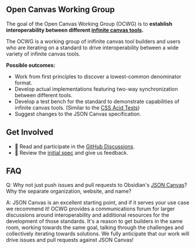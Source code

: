 ## Open Canvas Working Group

The goal of the Open Canvas Working Group (OCWG) is to **establish interoperability between different [infinite canvas tools](https://infinitecanvas.tools/).** 

The OCWG is a working group of inifinite canvas tool builders and users who are iterating on a standard to drive interoperability between a wide variety of infinite canvas tools.

**Possible outcomes:**
- Work from first principles to discover a lowest-common denominator format.
- Develop actual implementations featuring two-way synchronization between different tools.
- Develop a test bench for the standard to demonstrate capabilities of infinite canvas tools. (Similar to the [CSS Acid Tests](https://www.acidtests.org/))
- Suggest changes to the JSON Canvas specification.

## Get Involved

- 📣 Read and participate in the [GitHub Discussions](https://github.com/orgs/ocwg/discussions).
- 📝 Review the [initial spec](https://github.com/ocwg/spec/blob/initial-draft/README.md) and give us feedback.

## FAQ

Q: Why not just push issues and pull requests to Obsidian's [JSON Canvas](https://jsoncanvas.org/)? Why the separate organization, website, and name?

A: JSON Canvas is an excellent starting point, and if it serves your use case we recommend it! OCWG provides a communications forum for larger discussions around interoperability and additional resources for the development of those standards. It's a reason to get builders in the same room, working towards the same goal, talking through the challenges and collectively iterating towards solutions. We fully anticipate that our work will drive issues and pull requests against JSON Canvas!

